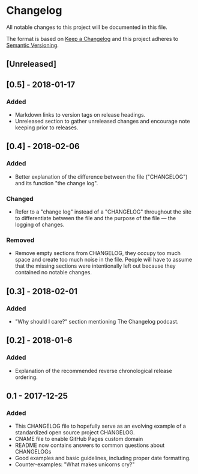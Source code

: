 # Changelog
All notable changes to this project will be documented in this file.

The format is based on [Keep a Changelog](http://keepachangelog.com/en/1.0.0/)
and this project adheres to [Semantic Versioning](http://semver.org/spec/v2.0.0.html).

## [Unreleased]

## [0.5] - 2018-01-17
### Added
- Markdown links to version tags on release headings.
- Unreleased section to gather unreleased changes and encourage note
keeping prior to releases.

## [0.4] - 2018-02-06
### Added
- Better explanation of the difference between the file ("CHANGELOG")
and its function "the change log".

### Changed
- Refer to a "change log" instead of a "CHANGELOG" throughout the site
to differentiate between the file and the purpose of the file — the
logging of changes.

### Removed
- Remove empty sections from CHANGELOG, they occupy too much space and
create too much noise in the file. People will have to assume that the
missing sections were intentionally left out because they contained no
notable changes.

## [0.3] - 2018-02-01
### Added
- "Why should I care?" section mentioning The Changelog podcast.

## [0.2] - 2018-01-6
### Added
- Explanation of the recommended reverse chronological release ordering.

## 0.1 - 2017-12-25
### Added
- This CHANGELOG file to hopefully serve as an evolving example of a
  standardized open source project CHANGELOG.
- CNAME file to enable GitHub Pages custom domain
- README now contains answers to common questions about CHANGELOGs
- Good examples and basic guidelines, including proper date formatting.
- Counter-examples: "What makes unicorns cry?"





